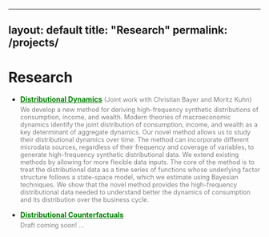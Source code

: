 <head>
    <link rel="stylesheet" href="styles.css">
</head>

---
layout: default
title: "Research"
permalink: /projects/
---

# Research



<!-- - **[Project 1](project1.pdf)**: This project explores ...
- **[Project 2](project2.pdf)**: This project explores ... -->

<ul>
  <li>
    <strong><a href="pdfs/BCK_DistributionalDynamics.pdf" style="color: green;">Distributional Dynamics</a></strong>
    <span style="color: gray; font-size: 0.9em;">(Joint work with Christian Bayer and Moritz Kuhn)</span>
    <p style="color: gray; font-size: 0.9em; margin-top: 5px;">We develop a new method for deriving high-frequency synthetic distributions of consumption, income, and wealth. Modern theories of macroeconomic dynamics identify the joint distribution of consumption, income, and wealth as a key determinant of aggregate dynamics. Our novel method allows us to study their distributional dynamics over time. The method can incorporate different microdata sources, regardless of their frequency and coverage of variables, to generate high-frequency synthetic distributional data. We extend existing methods by allowing for more flexible data inputs. The core of the method is to treat the distributional data as a time series of functions whose underlying factor structure follows a state-space model, which we estimate using Bayesian techniques. We show that the novel method provides the high-frequency distributional data needed to  understand better the dynamics of consumption and its distribution over the business cycle. </p>
  </li>
</ul>
<ul>
  <li>
    <strong><a href="project1.pdf" style="color: green;">Distributional Counterfactuals</a></strong>
    <p style="color: gray; font-size: 0.9em; margin-top: 5px;">Draft coming soon! …</p>
  </li>
</ul>

